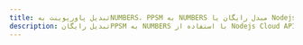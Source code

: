 ---title: تبدیل پاورپوینت بهNUMBERS، PPSM به NUMBERS مبدل رایگان یا Nodejs SDKdescription: تبدیل رایگانPPSM به NUMBERS با استفاده از Nodejs Cloud APIs & SDK. همچنین اسناد Microsoft PowerPoint را در Cloud ایجاد، ویرایش و رندر کنید.---